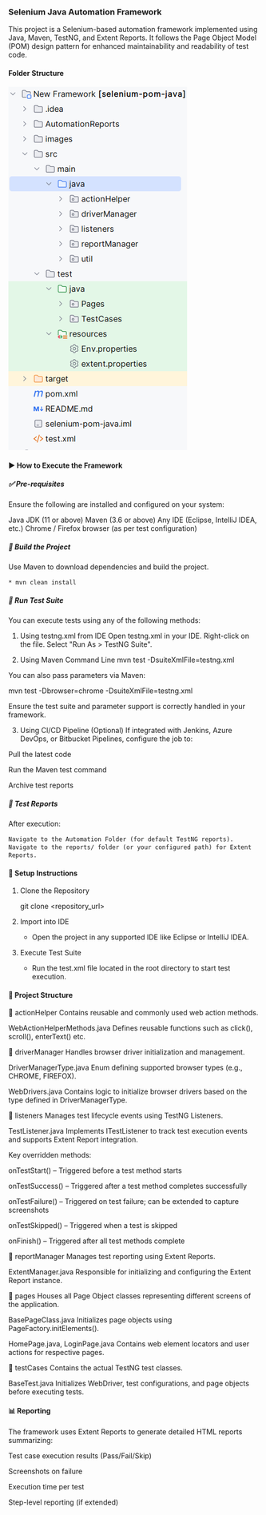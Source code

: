 ### Selenium Java Automation Framework

This project is a Selenium-based automation framework implemented using Java, Maven, TestNG, and Extent Reports. It follows the Page Object Model (POM) design pattern for enhanced maintainability and readability of test code.

#### Folder Structure

![img.png](img.png)

#### ▶️ How to Execute the Framework

##### ✅ Pre-requisites

Ensure the following are installed and configured on your system:

Java JDK (11 or above)
Maven (3.6 or above)
Any IDE (Eclipse, IntelliJ IDEA, etc.)
Chrome / Firefox browser (as per test configuration)

##### 🔧 Build the Project

Use Maven to download dependencies and build the project.

    * mvn clean install

##### 🧪 Run Test Suite

You can execute tests using any of the following methods:

1. Using testng.xml from IDE
Open testng.xml in your IDE.
Right-click on the file.
Select "Run As > TestNG Suite".

2. Using Maven Command Line
mvn test -DsuiteXmlFile=testng.xml

You can also pass parameters via Maven:

mvn test -Dbrowser=chrome -DsuiteXmlFile=testng.xml

Ensure the test suite and parameter support is correctly handled in your framework.

3. Using CI/CD Pipeline (Optional)
   If integrated with Jenkins, Azure DevOps, or Bitbucket Pipelines, configure the job to:

Pull the latest code

Run the Maven test command

Archive test reports

##### 📁 Test Reports

After execution:

    Navigate to the Automation Folder (for default TestNG reports).
    Navigate to the reports/ folder (or your configured path) for Extent Reports.


#### 🚀 Setup Instructions
1. Clone the Repository

    git clone <repository_url>

2. Import into IDE

   * Open the project in any supported IDE like Eclipse or IntelliJ IDEA.

3. Execute Test Suite

   * Run the test.xml file located in the root directory to start test execution.

#### 📁 Project Structure

🔹 actionHelper
Contains reusable and commonly used web action methods.

WebActionHelperMethods.java
Defines reusable functions such as click(), scroll(), enterText() etc.

🔹 driverManager
Handles browser driver initialization and management.

DriverManagerType.java
Enum defining supported browser types (e.g., CHROME, FIREFOX).

WebDrivers.java
Contains logic to initialize browser drivers based on the type defined in DriverManagerType.

🔹 listeners
Manages test lifecycle events using TestNG Listeners.

TestListener.java
Implements ITestListener to track test execution events and supports Extent Report integration.

Key overridden methods:

onTestStart() – Triggered before a test method starts

onTestSuccess() – Triggered after a test method completes successfully

onTestFailure() – Triggered on test failure; can be extended to capture screenshots

onTestSkipped() – Triggered when a test is skipped

onFinish() – Triggered after all test methods complete

🔹 reportManager
Manages test reporting using Extent Reports.

ExtentManager.java
Responsible for initializing and configuring the Extent Report instance.

🔹 pages
Houses all Page Object classes representing different screens of the application.

BasePageClass.java
Initializes page objects using PageFactory.initElements().

HomePage.java, LoginPage.java
Contains web element locators and user actions for respective pages.

🔹 testCases
Contains the actual TestNG test classes.

BaseTest.java
Initializes WebDriver, test configurations, and page objects before executing tests.

#### 📊 Reporting

The framework uses Extent Reports to generate detailed HTML reports summarizing:

Test case execution results (Pass/Fail/Skip)

Screenshots on failure

Execution time per test

Step-level reporting (if extended)
